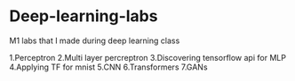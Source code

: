 # Deep-learning-labs

M1 labs that I made during deep learning class

1.Perceptron
2.Multi layer percreptron
3.Discovering tensorflow api for MLP
4.Applying TF for mnist
5.CNN
6.Transformers
7.GANs
